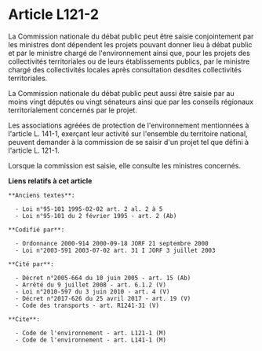# Article L121-2

La Commission nationale du débat public peut être saisie conjointement par les ministres dont dépendent les projets pouvant
donner lieu à débat public et par le ministre chargé de l'environnement ainsi que, pour les projets des collectivités
territoriales ou de leurs établissements publics, par le ministre chargé des collectivités locales après consultation
desdites collectivités territoriales.

La Commission nationale du débat public peut aussi être saisie par au moins vingt députés ou vingt sénateurs ainsi que par
les conseils régionaux territorialement concernés par le projet.

Les associations agréées de protection de l'environnement mentionnées à l'article L. 141-1, exerçant leur activité sur
l'ensemble du territoire national, peuvent demander à la commission de se saisir d'un projet tel que défini à l'article L.
121-1.

Lorsque la commission est saisie, elle consulte les ministres concernés.

**Liens relatifs à cet article**

	**Anciens textes**:

	  - Loi n°95-101 1995-02-02 art. 2 al. 2 à 5
	  - Loi n°95-101 du 2 février 1995 - art. 2 (Ab)

	**Codifié par**:

	  - Ordonnance 2000-914 2000-09-18 JORF 21 septembre 2000
	  - Loi n°2003-591 2003-07-02 art. 31 I JORF 3 juillet 2003

	**Cité par**:

	  - Décret n°2005-664 du 10 juin 2005 - art. 15 (Ab)
	  - Arrêté du 9 juillet 2008 - art. 6.1.2 (V)
	  - Loi n°2010-597 du 3 juin 2010 - art. 4 (V)
	  - Décret n°2017-626 du 25 avril 2017 - art. 19 (V)
	  - Code des transports - art. R1241-31 (V)

	**Cite**:

	  - Code de l'environnement - art. L121-1 (M)
	  - Code de l'environnement - art. L141-1 (M)
